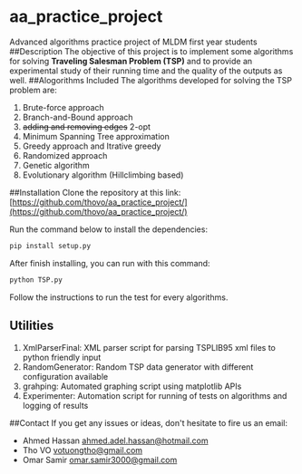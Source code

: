 aa_practice_project
===================

Advanced algorithms practice project of MLDM first year students
##Description
The objective of this project is to implement some algorithms for solving **Traveling Salesman Problem (TSP)** 
and to provide an experimental study of their running time and the quality of the outputs as well.
##Alogorithms Included
The algorithms developed for solving the TSP problem are:

1. Brute-force approach
2. Branch-and-Bound approach
3. ~~adding and removing edges~~ 2-opt
4. Minimum Spanning Tree approximation
5. Greedy approach and Itrative greedy
6. Randomized approach
7. Genetic algorithm
8. Evolutionary algorithm (Hillclimbing based)

##Installation
Clone the repository at this link: 
[https://github.com/thovo/aa_practice_project/](https://github.com/thovo/aa_practice_project/)

Run the command below to install the dependencies:
```python
pip install setup.py
```
After finish installing, you can run with this command:
```python
python TSP.py
```
Follow the instructions to run the test for every algorithms.

## Utilities
1. XmlParserFinal: XML parser script for parsing TSPLIB95 xml files to python friendly input
2. RandomGenerator: Random TSP data generator with different configuration available
3. grahping: Automated graphing script using matplotlib APIs
4. Experimenter: Automation script for running of tests on algorithms and logging of results

##Contact
If you get any issues or ideas, don't hesitate to fire us an email:

* Ahmed Hassan <ahmed.adel.hassan@hotmail.com>
* Tho VO  <votuongtho@gmail.com>
* Omar Samir <omar.samir3000@gmail.com>
